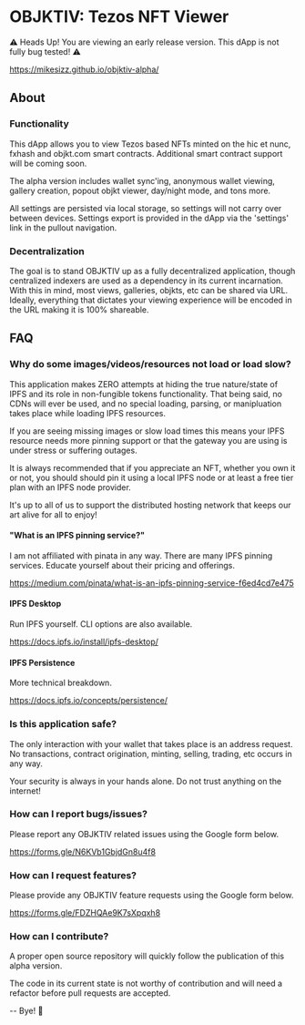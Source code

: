 # OBJKTIV: Tezos NFT Viewer
⚠️ Heads Up! You are viewing an early release version. This dApp is not fully bug tested! ⚠️

https://mikesizz.github.io/objktiv-alpha/

## About
### Functionality
This dApp allows you to view Tezos based NFTs minted on the hic et nunc, fxhash and objkt.com smart contracts. Additional smart contract support will be coming soon.

The alpha version includes wallet sync'ing, anonymous wallet viewing, gallery creation, popout objkt viewer, day/night mode, and tons more.

All settings are persisted via local storage, so settings will not carry over between devices. Settings export is provided in the dApp via the 'settings' link in the pullout navigation.

### Decentralization
The goal is to stand OBJKTIV up as a fully decentralized application, though centralized indexers are used as a dependency in its current incarnation. With this in mind, most views, galleries, objkts, etc can be shared via URL. Ideally, everything that dictates your viewing experience will be encoded in the URL making it is 100% shareable.

## FAQ
### Why do some images/videos/resources not load or load slow?
This application makes ZERO attempts at hiding the true nature/state of IPFS and its role in non-fungible tokens functionality. That being said, no CDNs will ever be used, and no special loading, parsing, or manipluation takes place while loading IPFS resources.

If you are seeing missing images or slow load times this means your IPFS resource needs more pinning support or that the gateway you are using is under stress or suffering outages.

It is always recommended that if you appreciate an NFT, whether you own it or not, you should should pin it using a local IPFS node or at least a free tier plan with an IPFS node provider.

It's up to all of us to support the distributed hosting network that keeps our art alive for all to enjoy!

#### "What is an IPFS pinning service?"
I am not affiliated with pinata in any way. There are many IPFS pinning services. Educate yourself about their pricing and offerings.

https://medium.com/pinata/what-is-an-ipfs-pinning-service-f6ed4cd7e475

#### IPFS Desktop
Run IPFS yourself. CLI options are also available.

https://docs.ipfs.io/install/ipfs-desktop/

#### IPFS Persistence
More technical breakdown.

https://docs.ipfs.io/concepts/persistence/

### Is this application safe?
The only interaction with your wallet that takes place is an address request. No transactions, contract origination, minting, selling, trading, etc occurs in any way.

Your security is always in your hands alone. Do not trust anything on the internet!

### How can I report bugs/issues?
Please report any OBJKTIV related issues using the Google form below.

https://forms.gle/N6KVb1GbjdGn8u4f8

### How can I request features?
Please provide any OBJKTIV feature requests using the Google form below.

https://forms.gle/FDZHQAe9K7sXpqxh8

### How can I contribute?
A proper open source repository will quickly follow the publication of this alpha version.

The code in its current state is not worthy of contribution and will need a refactor before pull requests are accepted.

--
Bye! 🤗
